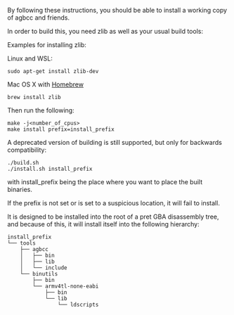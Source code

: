 By following these instructions, you should be able to install a
working copy of agbcc and friends.

In order to build this, you need zlib as well as your usual build
tools:

Examples for installing zlib:

Linux and WSL:

    sudo apt-get install zlib-dev

Mac OS X with [Homebrew](https://brew.sh/)

    brew install zlib

Then run the following:

    make -j<number_of_cpus>
    make install prefix=install_prefix

A deprecated version of building is still supported, but only for
backwards compatibility:

    ./build.sh
    ./install.sh install_prefix

with install_prefix being the place where you want to place the
built binaries.

If the prefix is not set or is set to a suspicious location, it
will fail to install.

It is designed to be installed into the root of a pret GBA 
disassembly tree, and because of this, it will install itself
into the following hierarchy:

    install_prefix
    └── tools
        ├── agbcc
        │   ├── bin
        │   ├── lib
        │   └── include
        └── binutils
            ├── bin
            └── armv4tl-none-eabi
                ├── bin
                └── lib
                    └── ldscripts

